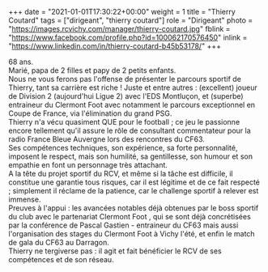 +++
date = "2021-01-01T17:30:22+00:00"
weight = 1
title = "Thierry Coutard"
tags = ["dirigeant", "thierry coutard"]
role = "Dirigeant"
photo = "https://images.rcvichy.com/manager/thierry-coutard.jpg"
fblink = "https://www.facebook.com/profile.php?id=100062170576450"
inlink = "https://www.linkedin.com/in/thierry-coutard-b45b53178/"
+++

68 ans.  
Marié, papa de 2 filles et papy de 2 petits enfants.  
Nous ne vous ferons pas l'offense de présenter le parcours sportif de Thierry, tant sa carrière est riche ! Juste et entre autres : (excellent) joueur de Division 2 (aujourd'hui Ligue 2) avec l'EDS Montluçon, et (superbe) entraineur du Clermont Foot avec notamment le parcours exceptionnel en Coupe de France, via l'élimination du grand PSG.  
Thierry n'a vécu quasiment QUE pour le football ; ce jeu le passionne encore tellement qu'il assure le rôle de consultant commentateur pour la radio France Bleue Auvergne lors des rencontres du CF63.  
Ses compétences techniques, son expérience, sa forte personnalité, imposent le respect, mais son humilité, sa gentillesse, son humour et son empathie en font un personnage très attachant.  
A la tête du projet sportif du RCV, et même si la tâche est difficile, il constitue une garantie tous risques, car il est légitime et de ce fait respecté ; simplement il réclame de la patience, car le challenge sportif à relever est immense.  
Preuves à l'appui : les avancées notables déjà obtenues par le boss sportif du club avec le partenariat Clermont Foot , qui se sont déjà concrétisées par la conférence de Pascal Gastien - entraineur du CF63 mais aussi l'organisation des stages du Clermont Foot à Vichy l'été, et enfin le match de gala du CF63 au Darragon.  
Thierry ne tergiverse pas : il agit et fait bénéficier le RCV de ses compétences et de son réseau.
